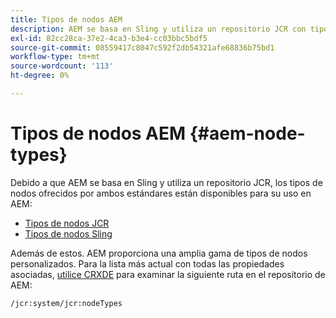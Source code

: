 ```yaml
---
title: Tipos de nodos AEM
description: AEM se basa en Sling y utiliza un repositorio JCR con tipos de nodos ofrecidos por ambos, pero AEM también proporciona una gama de sus propios tipos de nodos.
exl-id: 82cc28ca-37e2-4ca3-b3e4-cc03bbc5bdf5
source-git-commit: 08559417c8047c592f2db54321afe68836b75bd1
workflow-type: tm+mt
source-wordcount: '113'
ht-degree: 0%

---
```


# Tipos de nodos AEM {#aem-node-types}

Debido a que AEM se basa en Sling y utiliza un repositorio JCR, los tipos de nodos ofrecidos por ambos estándares están disponibles para su uso en AEM:

* [Tipos de nodos JCR](https://www.adobe.io/experience-manager/reference-materials/spec/jcr/2.0/3_Repository_Model.html#3.1.7-Node-Types)
* [Tipos de nodos Sling](https://cwiki.apache.org/confluence/display/SLING/Sling+Node+Types)

Además de estos. AEM proporciona una amplia gama de tipos de nodos personalizados. Para la lista más actual con todas las propiedades asociadas, [utilice CRXDE](/help/implementing/developing/tools/crxde.md) para examinar la siguiente ruta en el repositorio de AEM:

`/jcr:system/jcr:nodeTypes`
